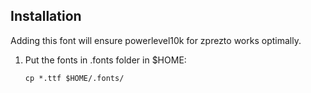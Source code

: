 Installation
------------

Adding this font will ensure powerlevel10k for zprezto works optimally.

  1. Put the fonts in .fonts folder in $HOME:

     ```console
     cp *.ttf $HOME/.fonts/
     ```
